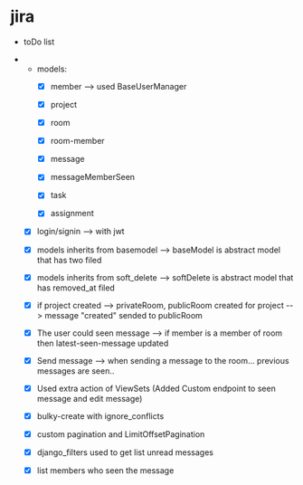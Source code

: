 # jira


- toDo list

   
- 
   - models:
     - [x] member --> used BaseUserManager 
     - [x] project  
     - [x] room
     - [x] room-member
     - [x] message
     - [x] messageMemberSeen
     - [x] task
     - [x] assignment



  - [x] login/signin --> with jwt
  - [x] models inherits from basemodel --> baseModel is abstract model that has two filed
  - [x] models inherits from soft_delete --> softDelete is abstract model that has removed_at filed
  - [x] if project created --> privateRoom, publicRoom created for project --> message "created" sended to publicRoom
  - [x] The user could seen message --> if member is a member of room then latest-seen-message updated
  - [x] Send message --> when sending a message to the room... previous messages are seen.. 
    
  - [x] Used extra action of ViewSets (Added Custom endpoint to seen message and edit message)
  - [x] bulky-create with ignore_conflicts
  - [x] custom pagination and LimitOffsetPagination
  - [x] django_filters used to get list unread messages
  - [x] list members who seen the message 
 
 
